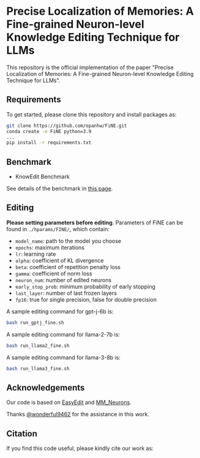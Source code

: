 # Precise Localization of Memories: A Fine-grained Neuron-level Knowledge Editing Technique for LLMs
This repository is the official implementation of the paper "Precise Localization of Memories: A Fine-grained Neuron-level Knowledge Editing Technique for LLMs".

## Requirements

To get started, please clone this repository and install packages as:

```bash
git clone https://github.com/opanhw/FiNE.git
conda create -n FiNE python=3.9
...
pip install -r requirements.txt
```

## Benchmark

- KnowEdit Benchmark

See details of the benchmark in [this page](https://huggingface.co/datasets/zjunlp/KnowEdit).

## Editing

**Please setting parameters before editing**. Parameters of FiNE can be found in `./hparams/FINE/`, which contain:

- `model_name`: path to the model you choose
- `epochs`: maximum iterations
- `lr`: learning rate
- `alpha`: coefficient of KL divergence
- `beta`: coefficient of repetition penalty loss
- `gamma`: coefficient of norm loss
- `neuron_num`: number of edited neurons 
- `early_stop_prob`: minimum probability of early stopping
- `last_layer`: number of last frozen layers
- `fp16`: true for single precision, false for double precision

A sample editing command for gpt-j-6b is:

```bash
bash run_gptj_fine.sh
```

A sample editing command for llama-2-7b is:

```bash
bash run_llama2_fine.sh
```

A sample editing command for llama-3-8b is:

```bash
bash run_llama3_fine.sh
```

## Acknowledgements

Our code is based on [EasyEdit](https://github.com/zjunlp/EasyEdit) and [MM_Neurons](https://github.com/opanhw/MM_Neurons).

Thanks [@wonderful9462](https://github.com/wonderful9462) for the assistance in this work.

## Citation

If you find this code useful, please kindly cite our work as:

```bibtex

```

